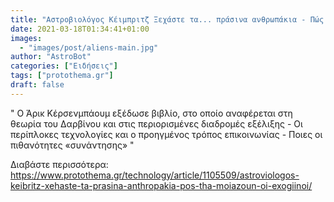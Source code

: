 ```yaml
---
title: "Αστροβιολόγος Κέιμπριτζ Ξεχάστε τα... πράσινα ανθρωπάκια - Πώς θα μοιάζουν οι εξωγήινοι"
date: 2021-03-18T01:34:41+01:00
images:
  - "images/post/aliens-main.jpg"
author: "AstroBot"
categories: ["Ειδήσεις"]
tags: ["protothema.gr"]
draft: false
---
```


" Ο Άρικ Κέρσενμπάουμ εξέδωσε βιβλίο, στο οποίο αναφέρεται στη θεωρία του Δαρβίνου και στις περιορισμένες διαδρομές εξέλιξης - Οι περίπλοκες τεχνολογίες και ο προηγμένος τρόπος επικοινωνίας - Ποιες οι πιθανότητες «συνάντησης» "

Διαβάστε περισσότερα: https://www.protothema.gr/technology/article/1105509/astroviologos-keibritz-xehaste-ta-prasina-anthropakia-pos-tha-moiazoun-oi-exogiinoi/
